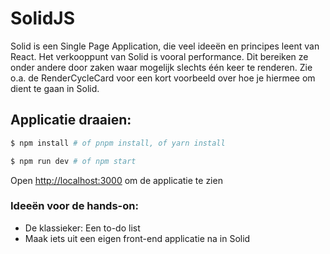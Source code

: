 # SolidJS
Solid is een Single Page Application, die veel ideeën en principes leent van React.
Het verkooppunt van Solid is vooral performance. Dit bereiken ze onder andere door zaken waar mogelijk slechts één keer te renderen.
Zie o.a. de RenderCycleCard voor een kort voorbeeld over hoe je hiermee om dient te gaan in Solid.

## Applicatie draaien:

```bash
$ npm install # of pnpm install, of yarn install
```
```bash
$ npm run dev # of npm start
```

Open [http://localhost:3000](http://localhost:3000) om de applicatie te zien


### Ideeën voor de hands-on:
- De klassieker: Een to-do list
- Maak iets uit een eigen front-end applicatie na in Solid
